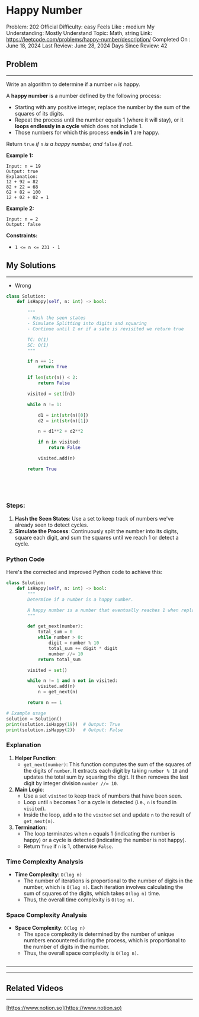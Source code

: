 # Happy Number

Problem: 202
Official Difficulty: easy
Feels Like : medium
My Understanding: Mostly Understand
Topic: Math, string
Link: https://leetcode.com/problems/happy-number/description/
Completed On : June 18, 2024
Last Review: June 28, 2024
Days Since Review: 42

## Problem

---

Write an algorithm to determine if a number `n` is happy.

A **happy number** is a number defined by the following process:

- Starting with any positive integer, replace the number by the sum of the squares of its digits.
- Repeat the process until the number equals 1 (where it will stay), or it **loops endlessly in a cycle** which does not include 1.
- Those numbers for which this process **ends in 1** are happy.

Return `true` *if* `n` *is a happy number, and* `false` *if not*.

**Example 1:**

```
Input: n = 19
Output: true
Explanation:
12 + 92 = 82
82 + 22 = 68
62 + 82 = 100
12 + 02 + 02 = 1
```

**Example 2:**

```
Input: n = 2
Output: false
```

**Constraints:**

- `1 <= n <= 231 - 1`

## My Solutions

---

- Wrong

```python
class Solution:
    def isHappy(self, n: int) -> bool:

        """
        - Hash the seen states 
        - Simulate Splitting into digits and squaring
        - Continue until 1 or if a sate is revisited we return true

        TC: O(1)
        SC: O(1)
        """

        if n == 1:
            return True

        if len(str(n)) < 2:
            return False

        visited = set([n])

        while n != 1:

            d1 = int(str(n)[0])
            d2 = int(str(n)[1])

            n = d1**2 + d2**2

            if n in visited:
                return False

            visited.add(n)

        return True

            

         
```

### Steps:

1. **Hash the Seen States**: Use a set to keep track of numbers we've already seen to detect cycles.
2. **Simulate the Process**: Continuously split the number into its digits, square each digit, and sum the squares until we reach 1 or detect a cycle.

### Python Code

Here's the corrected and improved Python code to achieve this:

```python
class Solution:
    def isHappy(self, n: int) -> bool:
        """
        Determine if a number is a happy number.

        A happy number is a number that eventually reaches 1 when replaced by the sum of the square of each digit.
        """

        def get_next(number):
            total_sum = 0
            while number > 0:
                digit = number % 10
                total_sum += digit * digit
                number //= 10
            return total_sum

        visited = set()

        while n != 1 and n not in visited:
            visited.add(n)
            n = get_next(n)

        return n == 1

# Example usage
solution = Solution()
print(solution.isHappy(19))  # Output: True
print(solution.isHappy(2))   # Output: False

```

### Explanation

1. **Helper Function**:
    - `get_next(number)`: This function computes the sum of the squares of the digits of `number`. It extracts each digit by taking `number % 10` and updates the total sum by squaring the digit. It then removes the last digit by integer division `number //= 10`.
2. **Main Logic**:
    - Use a set `visited` to keep track of numbers that have been seen.
    - Loop until `n` becomes 1 or a cycle is detected (i.e., `n` is found in `visited`).
    - Inside the loop, add `n` to the `visited` set and update `n` to the result of `get_next(n)`.
3. **Termination**:
    - The loop terminates when `n` equals 1 (indicating the number is happy) or a cycle is detected (indicating the number is not happy).
    - Return `True` if `n` is 1, otherwise `False`.

### Time Complexity Analysis

- **Time Complexity**: `O(log n)`
    - The number of iterations is proportional to the number of digits in the number, which is `O(log n)`. Each iteration involves calculating the sum of squares of the digits, which takes `O(log n)` time.
    - Thus, the overall time complexity is `O(log n)`.

### Space Complexity Analysis

- **Space Complexity**: `O(log n)`
    - The space complexity is determined by the number of unique numbers encountered during the process, which is proportional to the number of digits in the number.
    - Thus, the overall space complexity is `O(log n)`.

```python

```

---

---

 

## Related Videos

---

[https://www.notion.so](https://www.notion.so)
